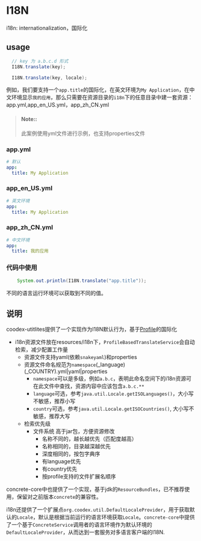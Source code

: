 # I18N

  i18n: internationalization，国际化

## usage

```java
  // key 为 a.b.c.d 形式
  I18N.translate(key);

  I18N.translate(key, locale);
```

例如，我们要支持一个`app.title`的国际化，在英文环境为`My Application`，在中文环境显示`我的应用`，那么只需要在资源目录的`i18n`下的任意目录中建一套资源：app.yml,app_en_US.yml，app_zh_CN.yml

> #### Note::
>
> 此案例使用yml文件进行示例，也支持properties文件

### app.yml

```yml
# 默认
app:
  title: My Application
```

### app_en_US.yml

```yml
# 英文环境
app:
  title: My Application
```

### app_zh_CN.yml

```yml
# 中文环境
app:
  title: 我的应用
```

### 代码中使用

```java
    System.out.println(I18N.translate("app.title"));
```

不同的语言运行环境可以获取到不同的值。

## 说明

coodex-utitlites提供了一个实现作为I18N默认行为，基于[Profile](profile.md)的国际化

- i18n资源文件放在resources/i18n下，`ProfileBasedTranslateService`会自动检索，减少配置工作量
  - 资源文件支持yaml(依赖`snakeyaml`)和properties
  - 资源文件命名规范为`namespace`(_language)(_COUNTRY).yml|yaml|properties
    - `namespace`可以是多级，例如`a.b.c`，表明此命名空间下的i18n资源可在此文件中查找，资源内容中应该包含`a.b.c.**`
    - `language`可选，参考`java.util.Locale.getISOLanguages()`，大小写不敏感，推荐小写
    - `country`可选，参考`java.util.Locale.getISOCountries()`, 大小写不敏感，推荐大写
  - 检索优先级
    - 文件系统 高于jar包，方便资源修改
      - 名称不同的，越长越优先（匹配度越高）
      - 名称相同的，目录越深越优先
      - 深度相同的，按包字典序
      - 有language优先
      - 有country优先
      - 按profile支持的文件扩展名顺序

concrete-core中也提供了一个实现，基于jdk的`ResourceBundles`，已不推荐使用，保留对之前版本`concrete`的兼容性。

i18n还提供了一个扩展点`org.coodex.util.DefaultLocaleProvider`，用于获取默认的`Locale`，默认是根据当前运行的语言环境获取`Locale`。`concrete-core`中提供了一个基于`ConcreteService`调用者的语言环境作为默认环境的`DefaultLocaleProvider`，从而达到一套服务对多语言客户端的I18N.
